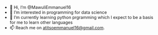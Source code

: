 - 👋 Hi, I’m @MawuliEmmanuel16
- 👀 I’m interested in programming for data science
- 🌱 I’m currently learning python prgramming which I expect to be a basis for me to learn other languages 
- 📫 Reach me on atitsoemmanuel16@gmail.com. 

<!---
MawuliEmmanuel16/MawuliEmmanuel16 is a ✨ special ✨ repository because its `README.md` (this file) appears on your GitHub profile.
You can click the Preview link to take a look at your changes.
--->
